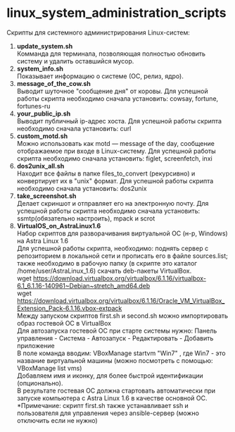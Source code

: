 # linux_system_administration_scripts
Скрипты для системного администрирования Linux-систем:
1. <b>update_system.sh</b><br>
Комманда для терминала, позволяющая полностью обновить систему и удалить оставшийся мусор. 
2. <b>system_info.sh</b><br>
Показывает информацию о системе (ОС, релиз, ядро).
3. <b>message_of_the_cow.sh</b><br>
Выводит шуточное "сообщение дня" от коровы. Для успешной работы скрипта необходимо сначала установить: cowsay, fortune, fortunes-ru
4. <b>your_public_ip.sh</b><br>
Выводит публичный ip-адрес хоста. Для успешной работы скрипта необходимо сначала установить: curl
5. <b>custom_motd.sh</b><br>
Можно использовать как motd — message of the day, сообщение отображаемое при входе в Linux-систему. Для успешной работы скрипта необходимо сначала установить: figlet, screenfetch, inxi
5. <b>dos2unix_all.sh</b><br>
Находит все файлы в папке files_to_convert (рекурсивно) и конвертирует их в "unix" формат. Для успешной работы скрипта необходимо сначала установить: dos2unix
6. <b>take_screenshot.sh</b><br>
Делает скриншот и отправляет его на электронную почту. Для успешной работы скрипта необходимо сначала установить: ssmtp(обязательно настроить), mpack и scrot
7. <b>VirtualOS_on_AstraLinux1.6</b><br>
Набор скриптов для разворачивания виртуальной ОС (н-р, Windows) на Astra Linux 1.6 <br>
Для успешной работы скрипта, необходимо: поднять сервер  c репозиторием в локальной сети и прописать его в файле sources.list; также необходимо в рабочую папку (в скрипте это каталог /home/user/AstraLinux_1.6) скачать deb-пакеты VirtualBox. <br>
wget https://download.virtualbox.org/virtualbox/6.1.16/virtualbox-6.1_6.1.16-140961~Debian~stretch_amd64.deb <br>
wget https://download.virtualbox.org/virtualbox/6.1.16/Oracle_VM_VirtualBox_Extension_Pack-6.1.16.vbox-extpack <br>
Между запуском скриптов first.sh и second.sh можно импортировать образ гостевой ОС в VirtualBox <br>
Для автозапуска гостевой ОС при старте системы нужно: Панель управления - Система - Автозапуск - Редактировать - Добавить приложение <br>
В поле команда вводим: VBoxManage startvm "Win7" , где Win7 - это название виртуальной машины (можно посмотреть с помощью: VBoxManage list vms) <br>
Добавляем имя и иконку, для более быстрой идентификации (опционально). <br>
В результате гостевая ОС должна стартовать автоматически при запуске компьютера с Astra Linux 1.6 в качестве основной ОС. <br>
*Примечание: скрипт first.sh также устанавливает ssh и пользователя для управления через ansible-сервер (можно отключить если не нужно)

